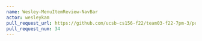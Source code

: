 ```yaml
---
name: Wesley-MenuItemReview-NavBar
actor: wesleykam
pull_request_url: https://github.com/ucsb-cs156-f22/team03-f22-7pm-3/pull/34
pull_request_num: 34
---
```


